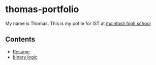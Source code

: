 # thomas-portfolio
My name is Thomas. This is my pofile for IST at [mcintosh high school](https://www.fcboe.org/mhs)

## Contents
- [Resume](Resume.md)
- [binary logic](binary-logic.md)


